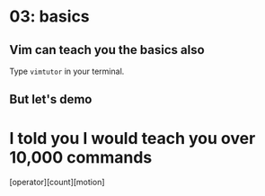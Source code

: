# 03: basics

## Vim can teach you the basics also
Type `vimtutor` in your terminal.

## But let's demo


# I told you I would teach you over 10,000 commands
[operator][count][motion]
